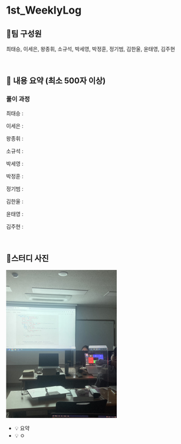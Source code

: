 # 1st_WeeklyLog

## 🔻**팀 구성원**

최태승, 이세은, 왕종휘, 소규석, 박세영, 박정훈, 정기범, 김한울, 윤태영, 김주현

<br>

## 🔻 **내용 요약 (최소 500자 이상)**

### 풀이 과정

최태승 :

이세은 :

왕종휘 :

소규석 :

박세영 :

박정훈 :

정기범 :

김한울 :

윤태영 :

김주현 :


<br>

## 🔻**스터디 사진**
<img width="300px" alt="image" src="../image/1st_weekly_img1.jpeg">



<aside>

 - 💡 요약
 - 💡 ㅇ

</aside>
